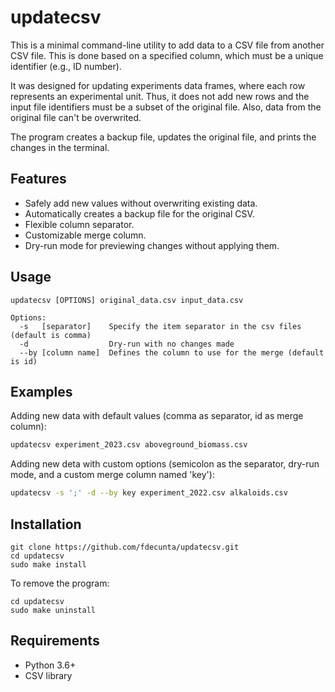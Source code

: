 # updatecsv

This is a minimal command-line utility to add data to a CSV file from another CSV file. This is done based on a specified column, which must be a unique identifier (e.g., ID number). 

It was designed for updating experiments data frames, where each row represents an experimental unit. Thus, it does not add new rows and the input file identifiers must be a subset of the original file. Also, data from the original file can't be overwrited.


The program creates a backup file, updates the original file, and prints the changes in the terminal.

## Features

- Safely add new values without overwriting existing data.
- Automatically creates a backup file for the original CSV.
- Flexible column separator.
- Customizable merge column.
- Dry-run mode for previewing changes without applying them.

## Usage 

```
updatecsv [OPTIONS] original_data.csv input_data.csv

Options:
  -s   [separator]    Specify the item separator in the csv files (default is comma)
  -d                  Dry-run with no changes made
  --by [column name]  Defines the column to use for the merge (default is id)
```

## Examples

Adding new data with default values (comma as separator, id as merge column):

```bash
updatecsv experiment_2023.csv aboveground_biomass.csv
```

Adding new deta with custom options (semicolon as the separator, dry-run mode, and a custom merge column named 'key'):


```bash
updatecsv -s ';' -d --by key experiment_2022.csv alkaloids.csv
```


## Installation

```shell
git clone https://github.com/fdecunta/updatecsv.git
cd updatecsv
sudo make install
```

To remove the program:

```shell
cd updatecsv
sudo make uninstall
```

## Requirements

- Python 3.6+
- CSV library

